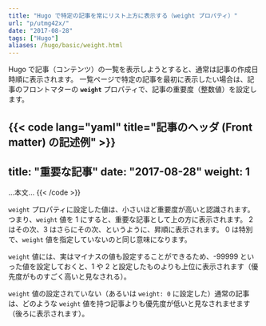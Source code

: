 ```yaml
---
title: "Hugo で特定の記事を常にリスト上方に表示する（weight プロパティ）"
url: "p/utmg42x/"
date: "2017-08-28"
tags: ["Hugo"]
aliases: /hugo/basic/weight.html
---
```


Hugo で記事（コンテンツ）の一覧を表示しようとすると、通常は記事の作成日時順に表示されます。
一覧ページで特定の記事を最初に表示したい場合は、記事のフロントマターの __`weight`__ プロパティで、記事の重要度（整数値）を設定します。

{{< code lang="yaml" title="記事のヘッダ (Front matter) の記述例" >}}
---
title: "重要な記事"
date: "2017-08-28"
weight: 1
---

...本文...
{{< /code >}}

`weight` プロパティに設定した値は、小さいほど重要度が高いと認識されます。
つまり、`weight` 値を 1 にすると、重要な記事として上の方に表示されます。
2 はその次、3 はさらにその次、というように、昇順に表示されます。
0 は特別で、`weight` 値を指定していないのと同じ意味になります。

`weight` 値には、実はマイナスの値も設定することができるため、-99999 といった値を設定しておくと、1 や 2 と設定したものよりも上位に表示されます（優先度がものすごく高いと見なされる）。

`weight` 値の設定されていない（あるいは `weight: 0` に設定した）通常の記事は、どのような `weight` 値を持つ記事よりも優先度が低いと見なされませます（後ろに表示されます）。

